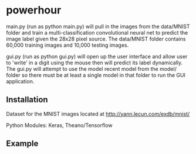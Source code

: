 # powerhour
main.py (run as python main.py) will pull in the images from the data/MNIST folder and train a multi-classification convolutional neural net to predict the image label given the 28x28 pixel source. The data/MNIST folder contains 60,000 training images and 10,000 testing images.

gui.py (run as python gui.py) will open up the user interface and allow user to 'write' in a digit using the mouse then will predict its label dynamically.  The gui.py will attempt to use the model recent model from the model/ folder so there must be at least a single model in that folder to run the GUI application. 

## Installation

Dataset for the MNIST images located at http://yann.lecun.com/exdb/mnist/

Python Modules: Keras, Theano/Tensorflow

## Example


